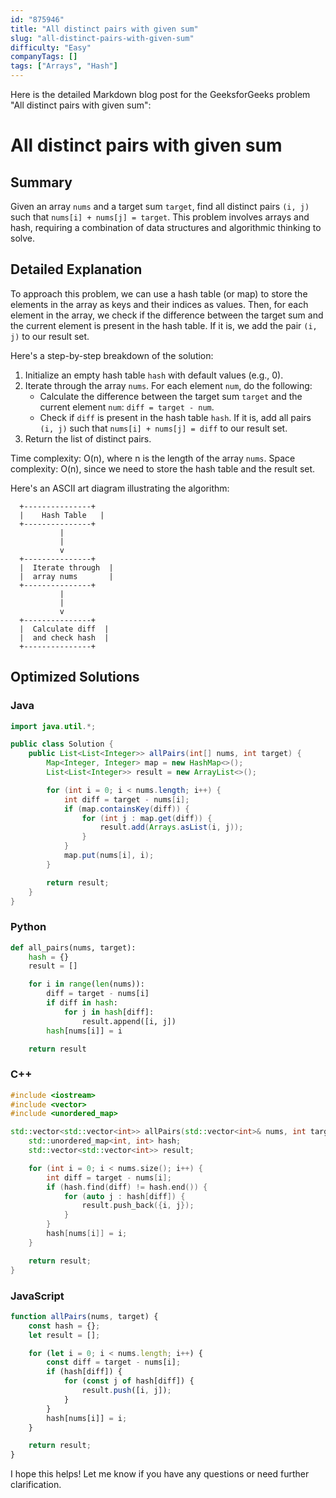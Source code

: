 ```yaml
---
id: "875946"
title: "All distinct pairs with given sum"
slug: "all-distinct-pairs-with-given-sum"
difficulty: "Easy"
companyTags: []
tags: ["Arrays", "Hash"]
---
```


Here is the detailed Markdown blog post for the GeeksforGeeks problem "All distinct pairs with given sum":

# All distinct pairs with given sum
## Summary
Given an array `nums` and a target sum `target`, find all distinct pairs `(i, j)` such that `nums[i] + nums[j] = target`. This problem involves arrays and hash, requiring a combination of data structures and algorithmic thinking to solve.

## Detailed Explanation
To approach this problem, we can use a hash table (or map) to store the elements in the array as keys and their indices as values. Then, for each element in the array, we check if the difference between the target sum and the current element is present in the hash table. If it is, we add the pair `(i, j)` to our result set.

Here's a step-by-step breakdown of the solution:

1. Initialize an empty hash table `hash` with default values (e.g., 0).
2. Iterate through the array `nums`. For each element `num`, do the following:
	* Calculate the difference between the target sum `target` and the current element `num`: `diff = target - num`.
	* Check if `diff` is present in the hash table `hash`. If it is, add all pairs `(i, j)` such that `nums[i] + nums[j] = diff` to our result set.
3. Return the list of distinct pairs.

Time complexity: O(n), where n is the length of the array `nums`.
Space complexity: O(n), since we need to store the hash table and the result set.

Here's an ASCII art diagram illustrating the algorithm:
```
  +---------------+
  |    Hash Table   |
  +---------------+
           |
           |
           v
  +---------------+
  |  Iterate through  |
  |  array nums       |
  +---------------+
           |
           |
           v
  +---------------+
  |  Calculate diff  |
  |  and check hash  |
  +---------------+
```

## Optimized Solutions

### Java
```java
import java.util.*;

public class Solution {
    public List<List<Integer>> allPairs(int[] nums, int target) {
        Map<Integer, Integer> map = new HashMap<>();
        List<List<Integer>> result = new ArrayList<>();

        for (int i = 0; i < nums.length; i++) {
            int diff = target - nums[i];
            if (map.containsKey(diff)) {
                for (int j : map.get(diff)) {
                    result.add(Arrays.asList(i, j));
                }
            }
            map.put(nums[i], i);
        }

        return result;
    }
}
```

### Python
```python
def all_pairs(nums, target):
    hash = {}
    result = []

    for i in range(len(nums)):
        diff = target - nums[i]
        if diff in hash:
            for j in hash[diff]:
                result.append([i, j])
        hash[nums[i]] = i

    return result
```

### C++
```cpp
#include <iostream>
#include <vector>
#include <unordered_map>

std::vector<std::vector<int>> allPairs(std::vector<int>& nums, int target) {
    std::unordered_map<int, int> hash;
    std::vector<std::vector<int>> result;

    for (int i = 0; i < nums.size(); i++) {
        int diff = target - nums[i];
        if (hash.find(diff) != hash.end()) {
            for (auto j : hash[diff]) {
                result.push_back({i, j});
            }
        }
        hash[nums[i]] = i;
    }

    return result;
}
```

### JavaScript
```javascript
function allPairs(nums, target) {
    const hash = {};
    let result = [];

    for (let i = 0; i < nums.length; i++) {
        const diff = target - nums[i];
        if (hash[diff]) {
            for (const j of hash[diff]) {
                result.push([i, j]);
            }
        }
        hash[nums[i]] = i;
    }

    return result;
}
```

I hope this helps! Let me know if you have any questions or need further clarification.